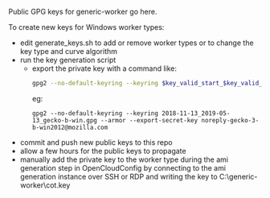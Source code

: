 Public GPG keys for generic-worker go here.

To create new keys for Windows worker types:

- edit generate_keys.sh to add or remove worker types or to change the key type and curve algorithm
- run the key generation script
  - export the private key with a command like:
    ```bash
    gpg2 --no-default-keyring --keyring $key_valid_start_$key_valid_end_gecko-b-win.gpg --armor --export-secret-key noreply-$worker_type@mozilla.com
    ```
    eg:
    ```
    gpg2 --no-default-keyring --keyring 2018-11-13_2019-05-13_gecko-b-win.gpg --armor --export-secret-key noreply-gecko-3-b-win2012@mozilla.com
    ```
- commit and push new public keys to this repo
- allow a few hours for the public keys to propagate
- manually add the private key to the worker type during the ami generation step in OpenCloudConfig by connecting to the ami generation instance over SSH or RDP and writing the key to C:\generic-worker\cot.key